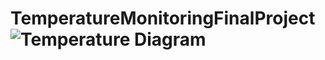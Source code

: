 # TemperatureMonitoringFinalProject![Temperature Diagram](https://user-images.githubusercontent.com/34624638/205955695-f99e90b2-bc1b-4122-88bc-798567f9b35e.PNG)
